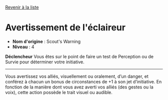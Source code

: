 [Revenir à la liste](list.md)

# Avertissement de l'éclaireur

 * **Nom d'origine** : Scout's Warning
 * **Niveau** : 4


<p><strong>Déclencheur</strong> Vous êtes sur le point de faire un test de Perception ou de Survie pour déterminer votre initiative.</p>
<hr>
<p>Vous avertissez vos alliés, visuellement ou oralement, d’un danger, et conférez à chacun un bonus de circonstances de +1 à son jet d’initiative. En fonction de la manière dont vous avez averti vos alliés (des gestes ou la voix), cette action possède le trait visuel ou audible.</p>